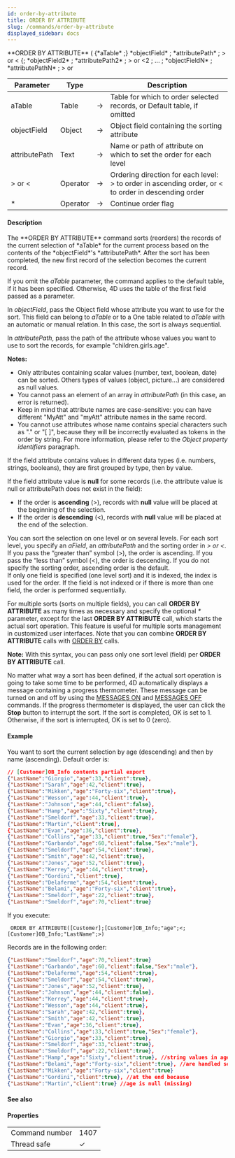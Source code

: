 ```yaml
---
id: order-by-attribute
title: ORDER BY ATTRIBUTE
slug: /commands/order-by-attribute
displayed_sidebar: docs
---
```


<!--REF #_command_.ORDER BY ATTRIBUTE.Syntax-->**ORDER BY ATTRIBUTE** ( {*aTable* ;} *objectField* ; *attributePath* ; > or < {; *objectField2* ; *attributePath2* ; > or <2 ; ... ; *objectFieldN* ; *attributePathN* ; > or <N} {; *} )<!-- END REF-->
<!--REF #_command_.ORDER BY ATTRIBUTE.Params-->
| Parameter | Type |  | Description |
| --- | --- | --- | --- |
| aTable | Table | &#8594;  | Table for which to order selected records, or Default table, if omitted |
| objectField | Object | &#8594;  | Object field containing the sorting attribute |
| attributePath | Text | &#8594;  | Name or path of attribute on which to set the order for each level |
| > or < | Operator | &#8594;  | Ordering direction for each level: > to order in ascending order, or < to order in descending order |
| * | Operator | &#8594;  | Continue order flag |

<!-- END REF-->

#### Description 

<!--REF #_command_.ORDER BY ATTRIBUTE.Summary-->The **ORDER BY ATTRIBUTE** command sorts (reorders) the records of the current selection of *aTable* for the current process based on the contents of the *objectField*'s *attributePath*.<!-- END REF--> After the sort has been completed, the new first record of the selection becomes the current record.

If you omit the *aTable* parameter, the command applies to the default table, if it has been specified. Otherwise, 4D uses the table of the first field passed as a parameter.

 In *objectField*, pass the Object field whose attribute you want to use for the sort. This field can belong to *aTable* or to a One table related to *aTable* with an automatic or manual relation. In this case, the sort is always sequential.

In *attributePath*, pass the path of the attribute whose values you want to use to sort the records, for example "children.girls.age".

**Notes:** 

* Only attributes containing scalar values (number, text, boolean, date) can be sorted. Others types of values (object, picture...) are considered as null values.
* You cannot pass an element of an array in *attributePath* (in this case, an error is returned).
* Keep in mind that attribute names are case-sensitive: you can have different "MyAtt" and "myAtt" attribute names in the same record.
* You cannot use attributes whose name contains special characters such as "." or "\[ \]", because they will be incorrectly evaluated as tokens in the order by string. For more information, please refer to the *Object property identifiers* paragraph.

If the field attribute contains values in different data types (i.e. numbers, strings, booleans), they are first grouped by type, then by value. 

If the field attribute value is **null** for some records (i.e. the attribute value is null or attributePath does not exist in the field): 

* If the order is **ascending** (>), records with **null** value will be placed at the beginning of the selection.
* If the order is **descending** (<), records with **null** value will be placed at the end of the selection.

You can sort the selection on one level or on several levels. For each sort level, you specify an *aField*, an *attributePath* and the sorting order in *\> or <*. If you pass the “greater than” symbol (>), the order is ascending. If you pass the “less than” symbol (<), the order is descending. If you do not specify the sorting order, ascending order is the default.   
If only one field is specified (one level sort) and it is indexed, the index is used for the order. If the field is not indexed or if there is more than one field, the order is performed sequentially. 

For multiple sorts (sorts on multiple fields), you can call **ORDER BY ATTRIBUTE** as many times as necessary and specify the optional *\** parameter, except for the last **ORDER BY ATTRIBUTE** call, which starts the actual sort operation. This feature is useful for multiple sorts management in customized user interfaces. Note that you can combine **ORDER BY ATTRIBUTE** calls with [ORDER BY](order-by.md) calls.

**Note:** With this syntax, you can pass only one sort level (field) per **ORDER BY ATTRIBUTE** call.

No matter what way a sort has been defined, if the actual sort operation is going to take some time to be performed, 4D automatically displays a message containing a progress thermometer. These message can be turned on and off by using the [MESSAGES ON](messages-on.md) and [MESSAGES OFF](messages-off.md) commands. If the progress thermometer is displayed, the user can click the **Stop** button to interrupt the sort. If the sort is completed, OK is set to 1\. Otherwise, if the sort is interrupted, OK is set to 0 (zero).

#### Example 

You want to sort the current selection by age (descending) and then by name (ascending). Default order is:

```json
// [Customer]OB_Info contents partial export
{"LastName":"Giorgio","age":33,"client":true},
{"LastName":"Sarah","age":42,"client":true},
{"LastName":"Mikken","age":"Forty-six","client":true},
{"LastName":"Wesson","age":44,"client":true},
{"LastName":"Johnson","age":44,"client":false},
{"LastName":"Hamp","age":"Sixty","client":true},
{"LastName":"Smeldorf","age":33,"client":true},
{"LastName":"Martin","client":true],
{"LastName":"Evan","age":36,"client":true},
{"LastName":"Collins","age":33,"client":true,"Sex":"female"},
{"LastName":"Garbando","age":60,"client":false,"Sex":"male"},
{"LastName":"Smeldorf","age":54,"client":true},
{"LastName":"Smith","age":42,"client":true},
{"LastName":"Jones","age":52,"client":true},
{"LastName":"Kerrey","age":44,"client":true},
{"LastName":"Gordini","client":true},
{"LastName":"Delaferme","age":54,"client":true},
{"LastName":"Belami","age":"Forty-six","client":true},
{"LastName":"Smeldorf","age":22,"client":true},
{"LastName":"Smeldorf","age":70,"client":true}
```

If you execute:

```4d
 ORDER BY ATTRIBUTE([Customer];[Customer]OB_Info;"age";<;[Customer]OB_Info;"LastName";>)
```

Records are in the following order:

```json
{"LastName":"Smeldorf","age":70,"client":true}
{"LastName":"Garbando","age":60,"client":false,"Sex":"male"},
{"LastName":"Delaferme","age":54,"client":true}, 
{"LastName":"Smeldorf","age":54,"client":true},
{"LastName":"Jones","age":52,"client":true},
{"LastName":"Johnson","age":44,"client":false},
{"LastName":"Kerrey","age":44,"client":true},
{"LastName":"Wesson","age":44,"client":true},
{"LastName":"Sarah","age":42,"client":true},
{"LastName":"Smith","age":42,"client":true},
{"LastName":"Evan","age":36,"client":true},
{"LastName":"Collins","age":33,"client":true,"Sex":"female"},
{"LastName":"Giorgio","age":33,"client":true},
{"LastName":"Smeldorf","age":33,"client":true},
{"LastName":"Smeldorf","age":22,"client":true},
{"LastName":"Hamp","age":"Sixty","client":true}, //string values in age
{"LastName":"Belami","age":"Forty-six","client":true}, //are handled separately
{"LastName":"Mikken","age":"Forty-six","client":true}
{"LastName":"Gordini","client":true}, //at the end because
{"LastName":"Martin","client":true} //age is null (missing)
```

#### See also 

  

#### Properties

|  |  |
| --- | --- |
| Command number | 1407 |
| Thread safe | &check; |


